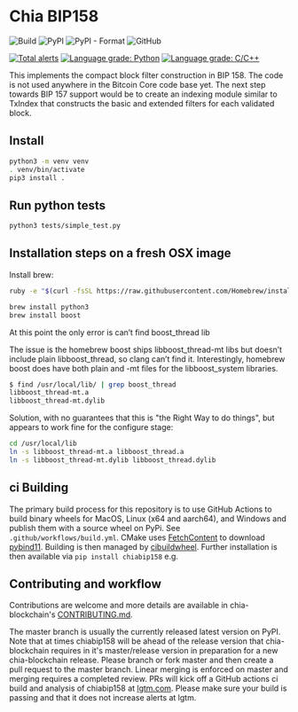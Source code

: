 # Chia BIP158

![Build](https://github.com/Chia-Network/chiabip158/workflows/Build/badge.svg)
![PyPI](https://img.shields.io/pypi/v/chiabip158?logo=pypi)
![PyPI - Format](https://img.shields.io/pypi/format/chiabip158?logo=pypi)
![GitHub](https://img.shields.io/github/license/Chia-Network/chiabip158?logo=Github)

[![Total alerts](https://img.shields.io/lgtm/alerts/g/Chia-Network/chiabip158.svg?logo=lgtm&logoWidth=18)](https://lgtm.com/projects/g/Chia-Network/chiabip158/alerts/)
[![Language grade: Python](https://img.shields.io/lgtm/grade/python/g/Chia-Network/chiabip158.svg?logo=lgtm&logoWidth=18)](https://lgtm.com/projects/g/Chia-Network/chiabip158/context:python)
[![Language grade: C/C++](https://img.shields.io/lgtm/grade/cpp/g/Chia-Network/chiabip158.svg?logo=lgtm&logoWidth=18)](https://lgtm.com/projects/g/Chia-Network/chiabip158/context:cpp)

This implements the compact block filter construction in BIP 158. The code is
not used anywhere in the Bitcoin Core code base yet. The next step towards
BIP 157 support would be to create an indexing module similar to TxIndex that
constructs the basic and extended filters for each validated block.

## Install

```bash
python3 -m venv venv
. venv/bin/activate
pip3 install .
```

## Run python tests

```bash
python3 tests/simple_test.py
```

## Installation steps on a fresh OSX image

Install brew:

```bash
ruby -e "$(curl -fsSL https://raw.githubusercontent.com/Homebrew/install/master/install)"

brew install python3  
brew install boost  
```

At this point the only error is can’t find boost_thread lib

The issue is the homebrew boost ships libboost_thread-mt libs but doesn’t
include plain libboost_thread, so clang can’t find it. Interestingly, homebrew
boost does have both plain and -mt files for the libboost_system libraries.

```bash
$ find /usr/local/lib/ | grep boost_thread  
libboost_thread-mt.a  
libboost_thread-mt.dylib  
```

Solution, with no guarantees that this is "the Right Way to do things", but
appears to work fine for the configure stage:

```bash
cd /usr/local/lib  
ln -s libboost_thread-mt.a libboost_thread.a  
ln -s libboost_thread-mt.dylib libboost_thread.dylib  
```

## ci Building

The primary build process for this repository is to use GitHub Actions to
build binary wheels for MacOS, Linux (x64 and aarch64), and Windows and publish
them with a source wheel on PyPi. See `.github/workflows/build.yml`. CMake uses
[FetchContent](https://cmake.org/cmake/help/latest/module/FetchContent.html)
to download [pybind11](https://github.com/pybind/pybind11). Building is then
managed by [cibuildwheel](https://github.com/joerick/cibuildwheel). Further
installation is then available via `pip install chiabip158` e.g.

## Contributing and workflow

Contributions are welcome and more details are available in chia-blockchain's
[CONTRIBUTING.md](https://github.com/Chia-Network/chia-blockchain/blob/master/CONTRIBUTING.md).

The master branch is usually the currently released latest version on PyPI.
Note that at times chiabip158 will be ahead of the release version that
chia-blockchain requires in it's master/release version in preparation for a
new chia-blockchain release. Please branch or fork master and then create a
pull request to the master branch. Linear merging is enforced on master and
merging requires a completed review. PRs will kick off a GitHub actions ci
build and analysis of chiabip158 at
[lgtm.com](https://lgtm.com/projects/g/Chia-Network/chiabip158/?mode=list).
Please make sure your build is passing and that it does not increase alerts
at lgtm.
